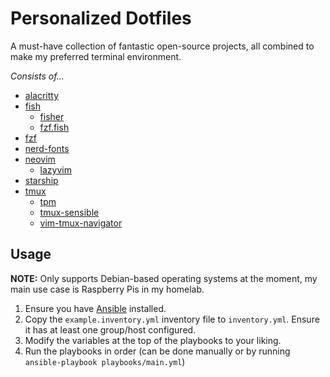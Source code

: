 # Personalized Dotfiles

A must-have collection of fantastic open-source projects, all combined to make my preferred terminal environment.

_Consists of..._

- [alacritty](https://github.com/alacritty/alacritty)
- [fish](https://github.com/fish-shell/fish-shell)
    - [fisher](https://github.com/jorgebucaran/fisher)
    - [fzf.fish](https://github.com/PatrickF1/fzf.fish)
- [fzf](https://github.com/junegunn/fzf)
- [nerd-fonts](https://github.com/ryanoasis/nerd-fonts)
- [neovim](https://github.com/neovim/neovim)
    - [lazyvim](https://github.com/LazyVim/LazyVim)
- [starship](https://github.com/starship/starship)
- [tmux](https://github.com/tmux/tmux)
    - [tpm](https://github.com/tmux-plugins/tpm)
    - [tmux-sensible](https://github.com/tmux-plugins/tmux-sensible)
    - [vim-tmux-navigator](https://github.com/christoomey/vim-tmux-navigator)

## Usage

**NOTE:** Only supports Debian-based operating systems at the moment, my main use case is Raspberry Pis in my homelab.

1. Ensure you have [Ansible](https://docs.ansible.com/ansible/latest/installation_guide/intro_installation.html) installed.
2. Copy the `example.inventory.yml` inventory file to `inventory.yml`. Ensure it has at least one group/host configured.
3. Modify the variables at the top of the playbooks to your liking.
4. Run the playbooks in order (can be done manually or by running `ansible-playbook playbooks/main.yml`)
